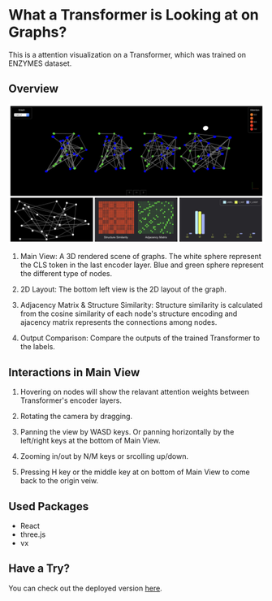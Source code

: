 # What a Transformer is Looking at on Graphs?

This is a attention visualization on a Transformer, which was trained on ENZYMES dataset.

## Overview

![](asset/overview.png)

1. Main View: A 3D rendered scene of graphs. The white sphere represent the CLS token in the last encoder layer. Blue and green sphere represent the different type of nodes.

2. 2D Layout: The bottom left view is the 2D layout of the graph.

3. Adjacency Matrix & Structure Similarity: Structure similarity is calculated from the cosine similarity of each node's structure encoding and ajacency matrix represents the connections among nodes.

4. Output Comparison: Compare the outputs of the trained Transformer to the labels.

## Interactions in Main View

1. Hovering on nodes will show the relavant attention weights between Transformer's encoder layers.

2. Rotating the camera by dragging.

3. Panning the view by WASD keys. Or panning horizontally by the left/right keys at the bottom of Main View.

4. Zooming in/out by N/M keys or srcolling up/down.

5. Pressing H key or the middle key at on bottom of Main View to come back to the origin veiw.

## Used Packages

-   React
-   three.js
-   vx

## Have a Try?

You can check out the deployed version [here](https://blakechi.github.io/graph_vis/).
